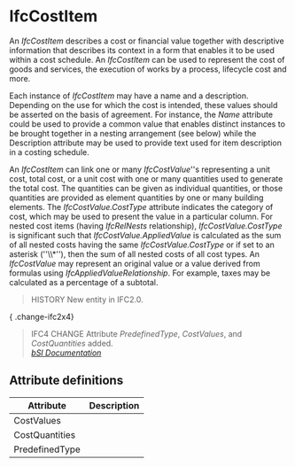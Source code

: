 IfcCostItem
===========
An _IfcCostItem_ describes a cost or financial value together with descriptive
information that describes its context in a form that enables it to be used
within a cost schedule. An _IfcCostItem_ can be used to represent the cost of
goods and services, the execution of works by a process, lifecycle cost and
more.  
  
Each instance of _IfcCostItem_ may have a name and a description. Depending on
the use for which the cost is intended, these values should be asserted on the
basis of agreement. For instance, the _Name_ attribute could be used to
provide a common value that enables distinct instances to be brought together
in a nesting arrangement (see below) while the Description attribute may be
used to provide text used for item description in a costing schedule.  
  
An _IfcCostItem_ can link one or many _IfcCostValue_''s representing a unit
cost, total cost, or a unit cost with one or many quantities used to generate
the total cost. The quantities can be given as individual quantities, or those
quantities are provided as element quantities by one or many building
elements. The _IfcCostValue.CostType_ attribute indicates the category of
cost, which may be used to present the value in a particular column. For
nested cost items (having _IfcRelNests_ relationship), _IfcCostValue.CostType_
is significant such that _IfcCostValue.AppliedValue_ is calculated as the sum
of all nested costs having the same _IfcCostValue.CostType_ or if set to an
asterisk (''\\\\*''), then the sum of all nested costs of all cost types. An
_IfcCostValue_ may represent an original value or a value derived from
formulas using _IfcAppliedValueRelationship_. For example, taxes may be
calculated as a percentage of a subtotal.  
  
> HISTORY  New entity in IFC2.0.  
  
{ .change-ifc2x4}  
> IFC4 CHANGE  Attribute _PredefinedType_, _CostValues_, and _CostQuantities_
> added.  
[ _bSI
Documentation_](https://standards.buildingsmart.org/IFC/DEV/IFC4_2/FINAL/HTML/schema/ifcsharedmgmtelements/lexical/ifccostitem.htm)


Attribute definitions
---------------------
| Attribute      | Description   |
|----------------|---------------|
| CostValues     |               |
| CostQuantities |               |
| PredefinedType |               |

